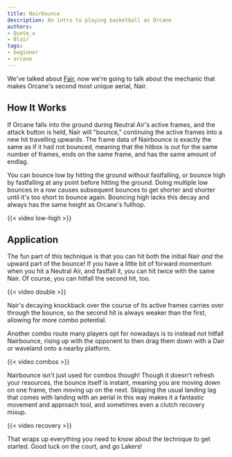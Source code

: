 ```yaml
---
title: Nairbounce
description: An intro to playing basketball as Orcane
authors:
- Quote_a
- Blair
tags:
- beginner
- orcane
---
```


We've talked about [Fair](/lectures/how-to-use-orcane-fair), now we're going to talk about the mechanic that makes Orcane's second most unique aerial, Nair.

## How It Works

If Orcane falls into the ground during Neutral Air's active frames, and the attack button is held, Nair will "bounce," continuing the active frames into a new hit travelling upwards. The frame data of Nairbounce is exactly the same as if it had not bounced, meaning that the hitbox is out for the same number of frames, ends on the same frame, and has the same amount of endlag.

You can bounce low by hitting the ground without fastfalling, or bounce high by fastfalling at any point before hitting the ground. Doing multiple low bounces in a row causes subsequent bounces to get shorter and shorter until it's too short to bounce again. Bouncing high lacks this decay and always has the same height as Orcane's fullhop.

{{< video low-high >}}

## Application

The fun part of this technique is that you can hit both the initial Nair *and* the upward part of the bounce! If you have a little bit of forward momentum when you hit a Neutral Air, and fastfall it, you can hit twice with the same Nair. Of course, you can hitfall the second hit, too.

{{< video double >}}

Nair's decaying knockback over the course of its active frames carries over through the bounce, so the second hit is always weaker than the first, allowing for more combo potential.

Another combo route many players opt for nowadays is to instead not hitfall Nairbounce, rising up with the opponent to then drag them down with a Dair or waveland onto a nearby platform.

{{< video combos >}}

Nairbounce isn't just used for combos though! Though it doesn't refresh your resources, the bounce itself is instant, meaning you are moving down on one frame, then moving up on the next. Skipping the usual landing lag that comes with landing with an aerial in this way makes it a fantastic movement and approach tool, and sometimes even a clutch recovery mixup.

{{< video recovery >}}

That wraps up everything you need to know about the technique to get started. Good luck on the court, and go Lakers!
